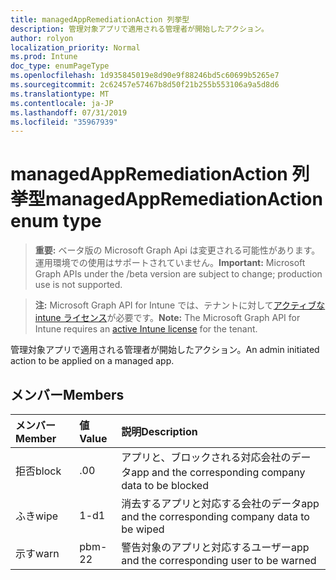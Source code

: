 ```yaml
---
title: managedAppRemediationAction 列挙型
description: 管理対象アプリで適用される管理者が開始したアクション。
author: rolyon
localization_priority: Normal
ms.prod: Intune
doc_type: enumPageType
ms.openlocfilehash: 1d935845019e8d90e9f88246bd5c60699b5265e7
ms.sourcegitcommit: 2c62457e57467b8d50f21b255b553106a9a5d8d6
ms.translationtype: MT
ms.contentlocale: ja-JP
ms.lasthandoff: 07/31/2019
ms.locfileid: "35967939"
---
```

# <a name="managedappremediationaction-enum-type"></a><span data-ttu-id="3bb58-103">managedAppRemediationAction 列挙型</span><span class="sxs-lookup"><span data-stu-id="3bb58-103">managedAppRemediationAction enum type</span></span>

> <span data-ttu-id="3bb58-104">**重要:** ベータ版の Microsoft Graph Api は変更される可能性があります。運用環境での使用はサポートされていません。</span><span class="sxs-lookup"><span data-stu-id="3bb58-104">**Important:** Microsoft Graph APIs under the /beta version are subject to change; production use is not supported.</span></span>

> <span data-ttu-id="3bb58-105">**注:** Microsoft Graph API for Intune では、テナントに対して[アクティブな intune ライセンス](https://go.microsoft.com/fwlink/?linkid=839381)が必要です。</span><span class="sxs-lookup"><span data-stu-id="3bb58-105">**Note:** The Microsoft Graph API for Intune requires an [active Intune license](https://go.microsoft.com/fwlink/?linkid=839381) for the tenant.</span></span>

<span data-ttu-id="3bb58-106">管理対象アプリで適用される管理者が開始したアクション。</span><span class="sxs-lookup"><span data-stu-id="3bb58-106">An admin initiated action to be applied on a managed app.</span></span>

## <a name="members"></a><span data-ttu-id="3bb58-107">メンバー</span><span class="sxs-lookup"><span data-stu-id="3bb58-107">Members</span></span>
|<span data-ttu-id="3bb58-108">メンバー</span><span class="sxs-lookup"><span data-stu-id="3bb58-108">Member</span></span>|<span data-ttu-id="3bb58-109">値</span><span class="sxs-lookup"><span data-stu-id="3bb58-109">Value</span></span>|<span data-ttu-id="3bb58-110">説明</span><span class="sxs-lookup"><span data-stu-id="3bb58-110">Description</span></span>|
|:---|:---|:---|
|<span data-ttu-id="3bb58-111">拒否</span><span class="sxs-lookup"><span data-stu-id="3bb58-111">block</span></span>|<span data-ttu-id="3bb58-112">.0</span><span class="sxs-lookup"><span data-stu-id="3bb58-112">0</span></span>|<span data-ttu-id="3bb58-113">アプリと、ブロックされる対応会社のデータ</span><span class="sxs-lookup"><span data-stu-id="3bb58-113">app and the corresponding company data to be blocked</span></span>|
|<span data-ttu-id="3bb58-114">ふき</span><span class="sxs-lookup"><span data-stu-id="3bb58-114">wipe</span></span>|<span data-ttu-id="3bb58-115">1-d</span><span class="sxs-lookup"><span data-stu-id="3bb58-115">1</span></span>|<span data-ttu-id="3bb58-116">消去するアプリと対応する会社のデータ</span><span class="sxs-lookup"><span data-stu-id="3bb58-116">app and the corresponding company data to be wiped</span></span>|
|<span data-ttu-id="3bb58-117">示す</span><span class="sxs-lookup"><span data-stu-id="3bb58-117">warn</span></span>|<span data-ttu-id="3bb58-118">pbm-2</span><span class="sxs-lookup"><span data-stu-id="3bb58-118">2</span></span>|<span data-ttu-id="3bb58-119">警告対象のアプリと対応するユーザー</span><span class="sxs-lookup"><span data-stu-id="3bb58-119">app and the corresponding user to be warned</span></span>|






